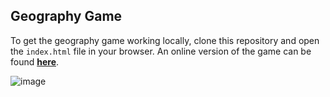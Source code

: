 ## Geography Game

To get the geography game working locally, clone this repository and open the `index.html` file in your browser. An online version of the game can be found **[here](http://mapbox.github.io/workshops/geography-game/)**.

![image](https://cloud.githubusercontent.com/assets/4470913/16147828/4a01203e-34a3-11e6-85e0-ae9118ad6526.png)

